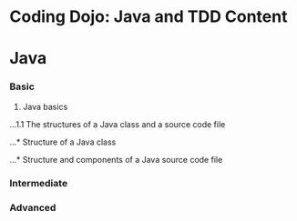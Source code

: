 # Coding Dojo: Java and TDD Content

# Java
### Basic
1. Java basics

...1.1 The structures of a Java class and a source code file

...* Structure of a Java class

...* Structure and components of a Java source code file

### Intermediate


### Advanced
